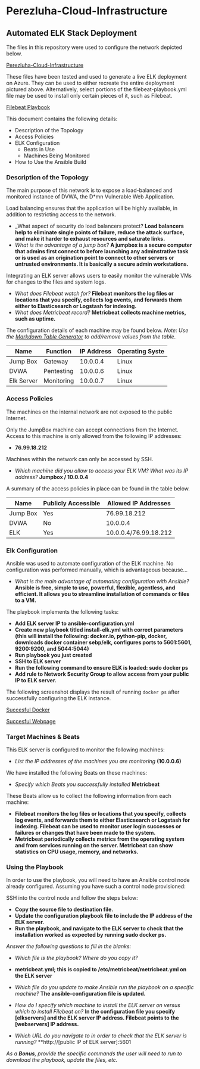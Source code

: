 # Perezluha-Cloud-Infrastructure

## Automated ELK Stack Deployment

The files in this repository were used to configure the network depicted below.

[Perezluha-Cloud-Infrastructure](https://github.com/navyska/Perezluha-Cloud-Infrastructure/tree/master/Diagrams)

These files have been tested and used to generate a live ELK deployment on Azure. They can be used to either recreate the entire deployment pictured above. Alternatively, select portions of the filebeat-playbook.yml file may be used to install only certain pieces of it, such as Filebeat.

  [Filebeat Playbook](https://github.com/navyska/Perezluha-Cloud-Infrastructure/tree/master/Ansible)

This document contains the following details:
- Description of the Topology
- Access Policies
- ELK Configuration
  - Beats in Use
  - Machines Being Monitored
- How to Use the Ansible Build


### Description of the Topology

The main purpose of this network is to expose a load-balanced and monitored instance of DVWA, the D*mn Vulnerable Web Application.

Load balancing ensures that the application will be highly available, in addition to restricting access to the network.
- _What aspect of security do load balancers protect? **Load balancers help to eliminate single points of failure, reduce the attack surface, and make it harder to exhaust resources and saturate links.** 
- _What is the advantage of a jump box?_ **A jumpbox is a secure computer that admins first connect to before launching any adminstrative task or is used as an origination point to connect to other servers or untrusted environments. It is basically a secure admin workstations.**

Integrating an ELK server allows users to easily monitor the vulnerable VMs for changes to the files and system logs.

- _What does Filebeat watch for?_ **Filebeat monitors the log files or locations that you specify, collects log events, and forwards them either to Elasticsearch or Logstash for indexing.**
- _What does Metricbeat record?_ **Metricbeat collects machine metrics, such as uptime.**

The configuration details of each machine may be found below.
_Note: Use the [Markdown Table Generator](http://www.tablesgenerator.com/markdown_tables) to add/remove values from the table_.

| Name       | Function   | IP Address | Operating Syste |
|------------|------------|------------|-----------------|
| Jump Box   | Gateway    | 10.0.0.4   | Linux           |
| DVWA       | Pentesting | 10.0.0.6   | Linux           |
| Elk Server | Monitoring | 10.0.0.7   | Linux           |

### Access Policies

The machines on the internal network are not exposed to the public Internet. 

Only the JumpBox machine can accept connections from the Internet. Access to this machine is only allowed from the following IP addresses:
- **76.99.18.212**

Machines within the network can only be accessed by SSH.
- _Which machine did you allow to access your ELK VM? What was its IP address?_ **Jumpbox / 10.0.0.4**

A summary of the access policies in place can be found in the table below.

| Name     | Publicly Accessible | Allowed IP Addresses |
|----------|---------------------|----------------------|
| Jump Box | Yes                 | 76.99.18.212         |
| DVWA     | No                  | 10.0.0.4             |
| ELK      | Yes                 | 10.0.0.4/76.99.18.212|

### Elk Configuration

Ansible was used to automate configuration of the ELK machine. No configuration was performed manually, which is advantageous because...
- _What is the main advantage of automating configuration with Ansible?_ **Ansible is free, simple to use, powerful, flexible, agentless, and efficient. It allows you to streamline installation of commands or files to a VM.**

The playbook implements the following tasks:
- **Add ELK server IP to ansible-configuration.yml**
- **Create new playbook titled install-elk.yml with correct parameters (this will install the following: docker.io, python-pip, docker, downloads docker container sebp/elk, configures ports to 5601:5601, 9200:9200, and 5044:5044)**
- **Run playbook you just created**
- **SSH to ELK server**
- **Run the following command to ensure ELK is loaded: sudo docker ps**
- **Add rule to Network Security Group to allow access from your public IP to ELK server.**

The following screenshot displays the result of running `docker ps` after successfully configuring the ELK instance.

[Succesful Docker](https://github.com/navyska/Perezluha-Cloud-Infrastructure/tree/master/Images)

[Succesful Webpage](https://github.com/navyska/Perezluha-Cloud-Infrastructure/tree/master/Images)

### Target Machines & Beats
This ELK server is configured to monitor the following machines:
- _List the IP addresses of the machines you are monitoring_ **(10.0.0.6)**

We have installed the following Beats on these machines:
- _Specify which Beats you successfully installed_ **Metricbeat**

These Beats allow us to collect the following information from each machine:
- **Filebeat monitors the log files or locations that you specify, collects log events, and forwards them to either Elasticsearch or Logstash for indexing. Filebeat can be used to monitor user login successes or failures or changes that have been made to the system.**
- **Metricbeat periodically collects metrics from the operating system and from services running on the server. Metricbeat can show statistics on CPU usage, memory, and networks.** 

### Using the Playbook
In order to use the playbook, you will need to have an Ansible control node already configured. Assuming you have such a control node provisioned: 

SSH into the control node and follow the steps below:
- **Copy the source file to destination file.**
- **Update the configuration playbook file to include the IP address of the ELK server.**
- **Run the playbook, and navigate to the ELK server to check that the installation worked as expected by running sudo docker ps.**

_Answer the following questions to fill in the blanks:_
- _Which file is the playbook? Where do you copy it?_
- **metricbeat.yml; this is copied to /etc/metricbeat/metricbeat.yml on the ELK server**

- _Which file do you update to make Ansible run the playbook on a specific machine?_ **The ansible-configuration file is updated.** 
- _How do I specify which machine to install the ELK server on versus which to install Filebeat on?_ **In the configuration file you specify [elkservers] and the ELK server IP address. Filebeat points to the [webservers] IP address.**

- _Which URL do you navigate to in order to check that the ELK server is running?_ **http://[public IP of ELK server]:5601

_As a **Bonus**, provide the specific commands the user will need to run to download the playbook, update the files, etc._
